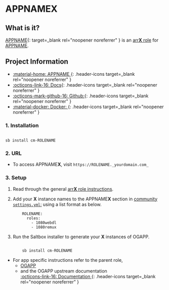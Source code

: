# APPNAME**X**

## What is it?

[APPNAME](APPHOMEPAGE){: target=_blank rel="noopener noreferrer" } is an [arr**X** role](../../community/apps/arrx.md) for [APPNAME](../../community/apps/OGAPP.md).

## Project Information

- [:material-home: APPNAME ](APPHOMEPAGE){: .header-icons target=_blank rel="noopener noreferrer" }
- [:octicons-link-16: Docs](DOCSLINK){: .header-icons target=_blank rel="noopener noreferrer" }
- [:octicons-mark-github-16: Github:](GITHUBLINK){: .header-icons target=_blank rel="noopener noreferrer" }
- [:material-docker: Docker: ](DOCKERLINK){: .header-icons target=_blank rel="noopener noreferrer" }

### 1. Installation

``` shell

sb install cm-ROLENAME

```

### 2. URL

- To access APPNAME**X**, visit `https://ROLENAME._yourdomain.com_`

### 3. Setup

1. Read through the general [arr**X** role instructions](../../community/apps/arrx.md).

2. Add your **X** instance names to the APPNAME**X** section in [community `settings.yml`:](../../community/settings.md) using a list format as below.

    ``` { .yaml }
        ROLENAME:
          roles:
            - 1080webdl
            - 1080remux
    ```

3. Run the Saltbox installer to generate your **X** instances of OGAPP.

      ``` { .shell }

          sb install cm-ROLENAME

      ```

- For app specific instructions refer to the parent role,
     - [OGAPP](../../community/apps/OGAPP.md)<Br/>
     - and the OGAPP upstream documentation <BR/>
       [:octicons-link-16: Documentation ](DOCSLINK){: .header-icons target=_blank rel="noopener noreferrer" }
